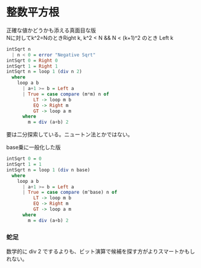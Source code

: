 # 整数平方根

正確な値かどうかも添える真面目な版  
Nに対してk^2=NのときRight k, k^2 &lt; N && N &lt; \(k+1\)^2 のとき Left k

```haskell
intSqrt n
  | n < 0 = error "Negative Sqrt"
intSqrt 0 = Right 0
intSqrt 1 = Right 1
intSqrt n = loop 1 (div n 2)
  where
    loop a b
      | a+1 >= b = Left a
      | True = case compare (m*m) n of
          LT -> loop m b
          EQ -> Right m
          GT -> loop a m
      where
        m = div (a+b) 2
```

要は二分探索している。ニュートン法とかではない。

base乗に一般化した版

```haskell
intSqrt 0 = 0
intSqrt 1 = 1
intSqrt n = loop 1 (div n base)
  where
    loop a b
      | a+1 >= b = Left a
      | True = case compare (m^base) n of
          LT -> loop m b
          EQ -> Right m
          GT -> loop a m
      where
        m = div (a+b) 2
```

### 蛇足

数学的に div 2 でするよりも、ビット演算で候補を探す方がよりスマートかもしれない。

